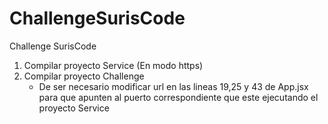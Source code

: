 # ChallengeSurisCode
Challenge SurisCode

1) Compilar proyecto Service (En modo https)
2) Compilar proyecto Challenge
	* De ser necesario modificar url en las lineas 19,25 y 43 de App.jsx para que apunten al puerto correspondiente que este ejecutando el proyecto Service